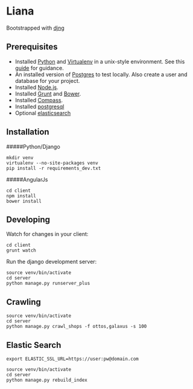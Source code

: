 Liana
=====

Bootstrapped with [djng](https://github.com/djng/djng)

Prerequisites
-------------

 * Installed [Python](http://python.org/) and [Virtualenv](http://pypi.python.org/pypi/virtualenv) in a unix-style environment.
   See this [guide](http://install.python-guide.org/) for guidance.
 * An installed version of [Postgres](http://www.postgresql.org/) to test locally.
   Also create a user and database for your project.
 * Installed [Node.js](http://nodejs.org/).
 * Installed [Grunt](http://gruntjs.com/getting-started) and [Bower](http://bower.io/#install-bower).
 * Installed [Compass](http://compass-style.org/install/).
 * Installed [postgresql](http://www.postgresql.org/)
 * Optional [elasticsearch](https://www.elastic.co/)


Installation
------------

#####Python/Django

    mkdir venv
    virtualenv --no-site-packages venv
    pip install -r requirements_dev.txt

#####AngularJs

    cd client
    npm install
    bower install


Developing
----------
Watch for changes in your client:

    cd client
    grunt watch

Run the django development server:

    source venv/bin/activate
    cd server
    python manage.py runserver_plus

Crawling
--------

    source venv/bin/activate
    cd server
    python manage.py crawl_shops -f ottos,galaxus -s 100


Elastic Search
--------------

    export ELASTIC_SSL_URL=https://user:pw@domain.com

    source venv/bin/activate
    cd server
    python manage.py rebuild_index